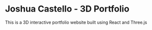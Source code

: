 # Joshua Castello - 3D Portfolio

This is a 3D interactive portfolio website built using React and Three.js

